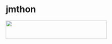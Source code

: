 # jmthon

<p align="left"><a href="https://heroku.com/deploy?template=https://github.com/source199/roz"> <img src="https://img.shields.io/badge/Deploy%20To%20Heroku-purple?style=for-the-badge&logo=heroku" width="320" height="58.45"/></a></p>
